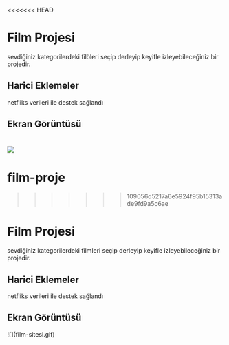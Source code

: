 <<<<<<< HEAD

<h1>Film Projesi</h1>

sevdiğiniz kategorilerdeki filöleri seçip derleyip keyifle izleyebileceğiniz bir projedir.

<h2>Harici Eklemeler</h2>

netfliks verileri ile destek sağlandı

<h2>Ekran Görüntüsü</h2>

# ![](film-sitesi.gif)

# film-proje

> > > > > > > 109056d5217a6e5924f95b15313ade9fd9a5c6ae

<h1>Film Projesi</h1>
sevdiğiniz kategorilerdeki filmleri seçip derleyip keyifle izleyebileceğiniz bir projedir.

<h2>Harici Eklemeler</h2>
netfliks verileri ile destek sağlandı

<h2>Ekran Görüntüsü</h2>
![](film-sitesi.gif)
